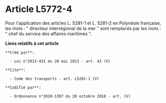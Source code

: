 # Article L5772-4

Pour l'application des articles L. 5281-1 et L. 5281-2 en Polynésie française, les mots : " directeur interrégional de la mer
” sont remplacés par les mots : " chef du service des affaires maritimes ”.

**Liens relatifs à cet article**

	**Créé par**:

	  - Loi n°2013-431 du 28 mai 2013 - art. 43 (V)

	**Cite**:

	  - Code des transports - art. L5281-1 (V)

	**Codifié par**:

	  - Ordonnance n°2010-1307 du 28 octobre 2010 - art. (V)
